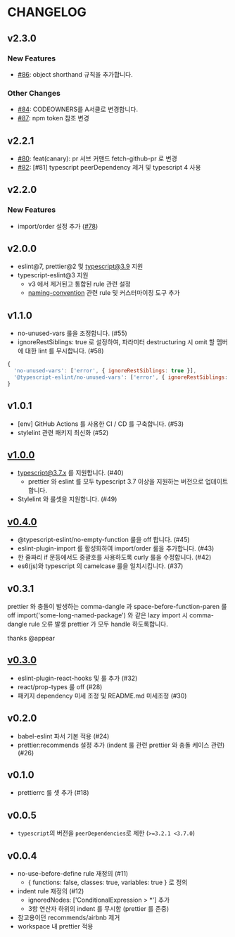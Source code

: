 # CHANGELOG

## v2.3.0

### New Features

* [#86](https://github.com/titicacadev/eslint-config-triple/pull/86): object shorthand 규칙을 추가합니다.

### Other Changes

* [#84](https://github.com/titicacadev/eslint-config-triple/pull/84): CODEOWNERS를 A서클로 변경합니다.
* [#87](https://github.com/titicacadev/eslint-config-triple/pull/87): npm token 참조 변경

## v2.2.1

* [#80](https://github.com/titicacadev/eslint-config-triple/pull/80): feat(canary): pr 서브 커맨드 fetch-github-pr 로 변경
* [#82](https://github.com/titicacadev/eslint-config-triple/pull/82): [#81] typescript peerDependency 제거 및 typescript 4 사용

## v2.2.0

### New Features

* import/order 설정 추가 ([#78](https://github.com/titicacadev/eslint-config-triple/pull/78))

## v2.0.0

* eslint@7, prettier@2 및 typescript@3.9 지원
* typescript-eslint@3 지원
  * v3 에서 제거된고 통합된 rule 관련 설정
  * [naming-convention](https://github.com/typescript-eslint/typescript-eslint/blob/master/packages/eslint-plugin/docs/rules/naming-convention.md) 관련 rule 및 커스터마이징 도구 추가

## v1.1.0

* no-unused-vars 룰을 조정합니다. (#55)
* ignoreRestSiblings: true 로 설정하여, 파라미터 destructuring 시 omit 할 멤버에 대한 lint 를 무시합니다. (#58)

```js
{
  'no-unused-vars': ['error', { ignoreRestSiblings: true }],
  '@typescript-eslint/no-unused-vars': ['error', { ignoreRestSiblings: true }],
}
 ```

## v1.0.1

* [env] GitHub Actions 를 사용한 CI / CD 를 구축합니다. (#53)
* stylelint 관련 패키지 최신화 (#52)

## [v1.0.0](https://github.com/titicacadev/eslint-config-triple/milestone/4?closed=1)

* typescript@3.7.x 를 지원합니다. (#40)
  * prettier 와 eslint 를 모두 typescript 3.7 이상을 지원하는 버전으로 업데이트합니다.
* Stylelint 와 룰셋을 지원합니다. (#49)

## [v0.4.0](https://github.com/titicacadev/eslint-config-triple/issues?q=is%3Aissue+is%3Aclosed+milestone%3Av0.4.0)

* @typescript-eslint/no-empty-function 룰을 off 합니다. (#45)
* eslint-plugin-import 를 활성화하여 import/order 룰을 추가합니다. (#43)
* 한 줄짜리 if 문등에서도 중괄호를 사용하도록 curly 룰을 수정합니다. (#42)
* es6(js)와 typescript 의 camelcase 룰을 일치시킵니다. (#37)

## v0.3.1

prettier 와 충돌이 발생하는 comma-dangle 과 space-before-function-paren 룰 off
import('some-long-named-package') 와 같은 lazy import 시 comma-dangle rule 오류 발생
prettier 가 모두 handle 하도록합니다.

thanks @appear

## [v0.3.0](https://github.com/titicacadev/eslint-config-triple/milestone/2?closed=1)

* eslint-plugin-react-hooks 및 룰 추가 (#32)
* react/prop-types 룰 off (#28)
* 패키지 dependency 미세 조정 및 README.md 미세조정 (#30)

## v0.2.0

* babel-eslint 파서 기본 적용 (#24)
* prettier:recommends 설정 추가 (indent 룰 관련 prettier 와 충돌 케이스 관련) (#26)

## v0.1.0

* prettierrc 룰 셋 추가 (#18)

## v0.0.5

* `typescript`의 버전을 `peerDependencies`로 제한 (`>=3.2.1 <3.7.0`)

## v0.0.4

* no-use-before-define rule 재정의 (#11)
  * { functions: false, classes: true, variables: true } 로 정의
* indent rule 재정의 (#12)
  * ignoredNodes: ['ConditionalExpression > *'] 추가
  * 3항 연산자 하위의 indent 를 무시함 (prettier 를 존중)
* 참고용이던 recommends/airbnb 제거
* workspace 내 prettier 적용
